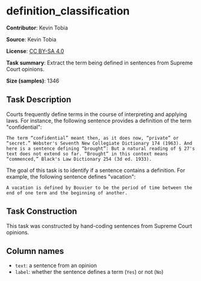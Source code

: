 # definition_classification 
 **Contributor**: Kevin Tobia
 
 **Source**: Kevin Tobia
 
 **License**: [CC BY-SA 4.0](https://creativecommons.org/licenses/by-sa/4.0/)
 
 **Task summary**: Extract the term being defined in sentences from Supreme Court opinions.
 
 **Size (samples)**: 1346
 
 ## Task Description
 
 Courts frequently define terms in the course of interpreting and applying laws. For instance, the following sentence provides a definition of the term "confidential":
 
 ```text
 The term “confidential” meant then, as it does now, “private” or “secret.” Webster's Seventh New Collegiate Dictionary 174 (1963). And here is a sentence defining “brought”: But a natural reading of § 27's text does not extend so far. “Brought” in this context means “commenced,” Black's Law Dictionary 254 (3d ed. 1933).
 ```
 
 The goal of this task is to identify if a sentence contains a definition. For example, the following sentence defines "vacation":
 
 ```text
 A vacation is defined by Bouvier to be the period of time between the end of one term and the beginning of another.
 ```
 
 ## Task Construction
 
 This task was constructed by hand-coding sentences from Supreme Court opinions.
 
 ## Column names
 
 - `text`: a sentence from an opinion
 - `label`: whether the sentence defines a term (`Yes`) or not (`No`)

